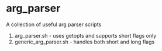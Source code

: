 # arg_parser

A collection of useful arg parser scripts

1. arg_parser.sh - uses getopts and supports short flags only
2. generic_arg_parser.sh - handles both short and long flags
